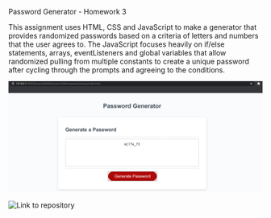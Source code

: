 Password Generator - Homework 3

This assignment uses HTML, CSS and JavaScript to make a generator that provides randomized passwords based on a criteria of letters and numbers that the user agrees to. The JavaScript focuses heavily on if/else statements, arrays, eventListeners and global variables that allow randomized pulling from multiple constants to create a unique password after cycling through the prompts and agreeing to the conditions.

![Screenshot of Password Generator after creating a random passwoword](https://github.com/smartin7337/Password-Generator---Homework-3/blob/1831f5515d252600783b46183b5c362d20215806/PWGenerator.png)

![Link to repository](https://smartin7337.github.io/Password-Generator---Homework-3/)

